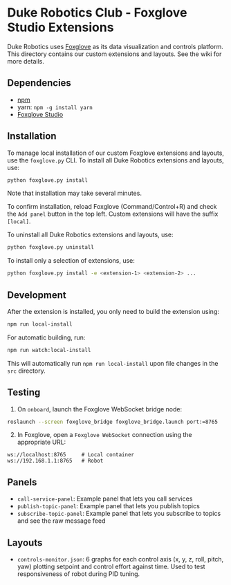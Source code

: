 # Duke Robotics Club - Foxglove Studio Extensions

Duke Robotics uses [Foxglove](https://foxglove.dev/studio) as its data visualization and controls platform.
This directory contains our custom extensions and layouts. See the wiki for more details.

## Dependencies
- [npm](https://docs.npmjs.com/downloading-and-installing-node-js-and-npm)
- yarn: `npm -g install yarn`
- [Foxglove Studio](https://foxglove.dev/download) 

## Installation
To manage local installation of our custom Foxglove extensions and layouts, use the `foxglove.py` CLI.
To install all Duke Robotics extensions and layouts, use:
```bash
python foxglove.py install
```
Note that installation may take several minutes.

To confirm installation, reload Foxglove (Command/Control+R) and check the `Add panel` button in the top left.
Custom extensions will have the suffix `[local]`.

To uninstall all Duke Robotics extensions and layouts, use:
```bash
python foxglove.py uninstall
```

To install only a selection of extensions, use:
```bash
python foxglove.py install -e <extension-1> <extension-2> ...
```

## Development
After the extension is installed, you only need to build the extension using:
```bash
npm run local-install
```

For automatic building, run:
```bash
npm run watch:local-install
```
This will automatically run `npm run local-install` upon file changes in the `src` directory.

## Testing
1. On `onboard`, launch the Foxglove WebSocket bridge node:
```bash
roslaunch --screen foxglove_bridge foxglove_bridge.launch port:=8765
```

2. In Foxglove, open a `Foxglove WebSocket` connection using the appropriate URL:
```
ws://localhost:8765     # Local container
ws://192.168.1.1:8765   # Robot
```

## Panels
- `call-service-panel`: Example panel that lets you call services
- `publish-topic-panel`: Example panel that lets you publish topics
- `subscribe-topic-panel`: Example panel that lets you subscribe to topics and see the raw message feed


## Layouts
- `controls-monitor.json`: 6 graphs for each control axis (x, y, z, roll, pitch, yaw) plotting setpoint and control effort against time. Used to test responsiveness of robot during PID tuning.
